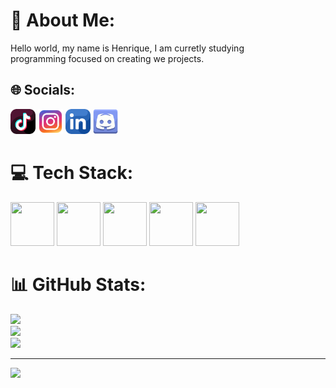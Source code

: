 # 💫 About Me:
Hello world, my name is Henrique, I am curretly studying<br> programming focused on creating we projects.


## 🌐 Socials:

[<img src="img/tiktok.png" width="40" height="40">](https://tiktok.com/@tiktok.com/@zealfredo90)
[<img src="img/instagram.png" width="40" height="40">](https://www.instagram.com/henrique_diomedes/)
[<img src="img/linkedin.png" width="40" height="40">](https://www.linkedin.com/in/henrique-diomedes/)
[<img src="img/discord.png" width="40" height="40">](https://discord.com/channels/@henrique.diomedes)


# 💻 Tech Stack:   
[<img src="https://mleziva.gallerycdn.vsassets.io/extensions/mleziva/htmlbuild/0.0.1/1572618954321/Microsoft.VisualStudio.Services.Icons.Default" width="70" height="70">](https://developer.mozilla.org/pt-BR/docs/Web/HTML/Element)
[<img src="https://cdn.pixabay.com/photo/2017/08/05/11/16/logo-2582747_1280.png" width="70" height="70">](https://developer.mozilla.org/pt-BR/docs/Web/CSS)
[<img src="https://cdn-icons-png.freepik.com/512/423/423066.png" width="70" height="70">](https://www.python.org/)
[<img src="https://cdn-icons-png.flaticon.com/256/919/919836.png" width="70" height="70">](https://www.mysql.com/)
[<img src="https://www.shareicon.net/data/256x256/2016/07/06/106573_software_512x512.png" width="70" height="70">](https://developer.mozilla.org/pt-BR/docs/Web/JavaScript)

# 📊 GitHub Stats:
![](https://github-readme-stats.vercel.app/api?username=HenriqueDiomedes&theme=github_dark&hide_border=false&include_all_commits=true&count_private=true)<br/>
![](https://nirzak-streak-stats.vercel.app/?user=HenriqueDiomedes&theme=github_dark&hide_border=false)<br/>
![](https://github-readme-stats.vercel.app/api/top-langs/?username=HenriqueDiomedes&theme=github_dark&hide_border=false&include_all_commits=true&count_private=true&layout=compact)

---
[![](https://visitcount.itsvg.in/api?id=HenriqueDiomedes&icon=0&color=0)](https://visitcount.itsvg.in)

<!-- Proudly created with GPRM ( https://gprm.itsvg.in ) -->
